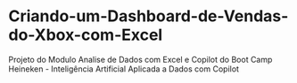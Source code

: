 # Criando-um-Dashboard-de-Vendas-do-Xbox-com-Excel
Projeto do Modulo Analise de Dados com Excel e Copilot do Boot Camp Heineken - Inteligência Artificial Aplicada a Dados com Copilot
